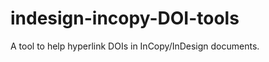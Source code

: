 indesign-incopy-DOI-tools
=========================

A tool to help hyperlink DOIs in InCopy/InDesign documents.